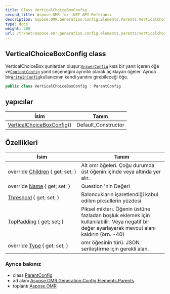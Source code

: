 ```yaml
---
title: Class VerticalChoiceBoxConfig
second_title: Aspose.OMR for .NET API Referansı
description: Aspose.OMR.Generation.Config.Elements.Parents.VerticalChoiceBoxConfig sınıf. VerticalChoiceBox şunlardan oluşurAnswerConfig kısa bir yanıt içeren öğe veContentConfig yanıt seçeneğini ayrıntılı olarak açıklayan öğeler. Ayrıca birWriteInConfigkullanıcının kendi yanıtını girebileceği öğe.
type: docs
weight: 280
url: /tr/net/aspose.omr.generation.config.elements.parents/verticalchoiceboxconfig/
---
```

## VerticalChoiceBoxConfig class

VerticalChoiceBox şunlardan oluşur:[`AnswerConfig`](../answerconfig/) kısa bir yanıt içeren öğe ve[`ContentConfig`](../../aspose.omr.generation.config.elements/contentconfig/) yanıt seçeneğini ayrıntılı olarak açıklayan öğeler. Ayrıca bir[`WriteInConfig`](../../aspose.omr.generation.config.elements/writeinconfig/)kullanıcının kendi yanıtını girebileceği öğe.

```csharp
public class VerticalChoiceBoxConfig : ParentConfig
```

## yapıcılar

| İsim | Tanım |
| --- | --- |
| [VerticalChoiceBoxConfig](verticalchoiceboxconfig/)() | Default_Constructor |

## Özellikleri

| İsim | Tanım |
| --- | --- |
| override [Children](../../aspose.omr.generation.config.elements.parents/verticalchoiceboxconfig/children/) { get; set; } | Alt omr öğeleri. Çoğu durumda üst öğenin içinde veya altında yer alır. |
| override [Name](../../aspose.omr.generation.config.elements.parents/verticalchoiceboxconfig/name/) { get; set; } | Question 'nin Değeri |
| [Threshold](../../aspose.omr.generation.config.elements.parents/verticalchoiceboxconfig/threshold/) { get; set; } | Baloncukların işaretlendiği kabul edilen piksellerin yüzdesi |
| [TopPadding](../../aspose.omr.generation.config.elements.parents/verticalchoiceboxconfig/toppadding/) { get; set; } | Piksel miktarı. Öğenin üstüne fazladan boşluk eklemek için kullanılabilir. Veya negatif bir değer ayarlayarak mevcut alanı kaldırın (örn. -40) |
| override [Type](../../aspose.omr.generation.config.elements.parents/verticalchoiceboxconfig/type/) { get; set; } | omr öğesinin türü. JSON serileştirme için gerekli alan. |

### Ayrıca bakınız

* class [ParentConfig](../../aspose.omr.generation.config/parentconfig/)
* ad alanı [Aspose.OMR.Generation.Config.Elements.Parents](../../aspose.omr.generation.config.elements.parents/)
* toplantı [Aspose.OMR](../../)


